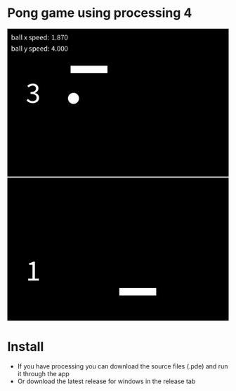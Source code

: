# Pong game using processing 4

![image.png](image.png)


# Install

- If you have processing you can download the source files (.pde) and run it through the app
- Or download the latest release for windows in the release tab



